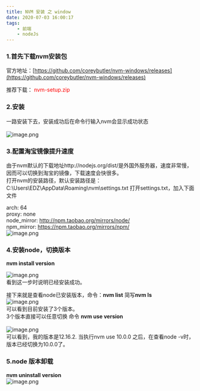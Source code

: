 ```yaml
---
title: NVM 安装 之 window
date: 2020-07-03 16:00:17
tags:
    - 前端
    - nodeJs
---
```


### 1.首先下载nvm安装包
官方地址：[https://github.com/coreybutler/nvm-windows/releases](https://github.com/coreybutler/nvm-windows/releases)<br />

推荐下载： <font color='red'> nvm-setup.zip  </font>

<!--more-->
### 2.安装
一路安装下去，安装成功后在命令行输入nvm会显示成功状态<br />
<br />![image.png](https://cdn.nlark.com/yuque/0/2020/png/132386/1593743480542-857801b6-c690-4923-b654-5422ab9ea758.png#align=left&display=inline&height=330&margin=%5Bobject%20Object%5D&name=image.png&originHeight=330&originWidth=604&size=30630&status=done&style=none&width=604)
### 3.配置淘宝镜像提升速度
由于nvm默认的下载地址http://nodejs.org/dist/是外国外服务器，速度非常慢，因而可以切换到淘宝的镜像，下载速度会快很多。<br />打开nvm的安装路径，默认安装路径是：C:\Users\EDZ\AppData\Roaming\nvm\settings.txt
打开settings.txt，加入下面文件

arch: 64  <br />proxy: none<br />node_mirror: http://npm.taobao.org/mirrors/node/<br />npm_mirror: https://npm.taobao.org/mirrors/npm/<br />![image.png](https://cdn.nlark.com/yuque/0/2020/png/132386/1593743834829-caa3854d-909b-4afe-a012-e937f5950fed.png#align=left&display=inline&height=222&margin=%5Bobject%20Object%5D&name=image.png&originHeight=222&originWidth=623&size=15720&status=done&style=none&width=623)
### 4.安装node，切换版本
**nvm  install version**

![image.png](https://cdn.nlark.com/yuque/0/2020/png/132386/1593744031296-00ed548a-4ff8-4ba1-b0bb-b9daa3e3caa1.png#align=left&display=inline&height=193&margin=%5Bobject%20Object%5D&name=image.png&originHeight=193&originWidth=458&size=13207&status=done&style=none&width=458)<br />看到这一步时说明已经安装成功。

接下来就是查看node已安装版本，命令：**nvm list** 简写**nvm ls**<br />![image.png](https://cdn.nlark.com/yuque/0/2020/png/132386/1593744119597-91f74d7b-0066-4b56-8359-9ea8ce984207.png#align=left&display=inline&height=127&margin=%5Bobject%20Object%5D&name=image.png&originHeight=127&originWidth=409&size=8183&status=done&style=none&width=409)<br />可以看到目前安装了3个版本。<br />3个版本直接可以任意切换 命令 **nvm use version**<br />
<br />![image.png](https://cdn.nlark.com/yuque/0/2020/png/132386/1593744258790-b486bc0b-c11c-4111-97a5-c82289286dfb.png#align=left&display=inline&height=205&margin=%5Bobject%20Object%5D&name=image.png&originHeight=205&originWidth=370&size=13640&status=done&style=none&width=370)<br />可以看到，我的版本是12.16.2. 当执行nvm use 10.0.0 之后，在查看node -v时，版本已经切换为10.0.0了。<br />

### 5.node 版本卸载
**nvm uninstall version**<br />![image.png](https://cdn.nlark.com/yuque/0/2020/png/132386/1593744432458-e05ce75d-ba44-4451-8e10-2d1120bbfd12.png#align=left&display=inline&height=259&margin=%5Bobject%20Object%5D&name=image.png&originHeight=259&originWidth=408&size=16162&status=done&style=none&width=408)
